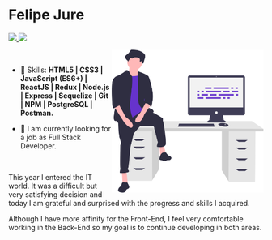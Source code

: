 # Felipe Jure

<p align="left">
  <a href="mailto:felipe.jure05@gmail.com">
    <img src="https://img.shields.io/badge/-felipe.jure05@gmail.com-6633cc?style=flat-square&logo=Gmail&logoColor=white&link=mailto:felipe.jure05@gmail.com" />
  </a>
  <a href="https://www.linkedin.com/in/felipe-jure">
    <img src="https://img.shields.io/badge/-Felipe%20Jure-6633cc?style=flat-square&logo=Linkedin&logoColor=white&link=https://www.linkedin.com/in/felipe-jure" />
  </a>
</p>

<img align="right" width="300px" src="./image.svg" />

<br>

- :rocket: Skills: <strong>HTML5 | CSS3 | JavaScript (ES6+) | ReactJS | Redux | Node.js | Express | Sequelize | Git | NPM | PostgreSQL | Postman.</strong>
<!-- - :mortar_board: Studying: <strong>React Native</strong>. -->
- :briefcase: I am currently looking for a job as Full Stack Developer.

<br>

  <p>This year I entered the IT world. It was a difficult but very satisfying decision and today I am grateful and surprised with the progress and skills I acquired.
  </p>
  <p>Although I have more affinity for the Front-End, I feel very comfortable working in the Back-End so my goal is to continue developing in both areas.
  </p>
